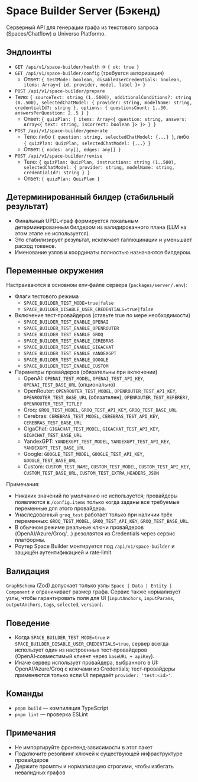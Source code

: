 # Space Builder Server (Бэкенд)

Серверный API для генерации графа из текстового запроса (Spaces/Chatflow) в Universo Platformo.

## Эндпоинты

-   `GET /api/v1/space-builder/health` → `{ ok: true }`
-   `GET /api/v1/space-builder/config` (требуется авторизация)
    -   Ответ: `{ testMode: boolean, disableUserCredentials: boolean, items: Array<{ id, provider, model, label }> }`
-   `POST /api/v1/space-builder/prepare`
-   Тело: `{ sourceText: string (1..5000), additionalConditions?: string (0..500), selectedChatModel: { provider: string, modelName: string, credentialId?: string }, options: { questionsCount: 1..30, answersPerQuestion: 2..5 } }`
    -   Ответ: `{ quizPlan: { items: Array<{ question: string, answers: Array<{ text: string, isCorrect: boolean }> }> } }`
-   `POST /api/v1/space-builder/generate`
    -   Тело: либо `{ question: string, selectedChatModel: {...} }`, либо `{ quizPlan: QuizPlan, selectedChatModel: {...} }`
    -   Ответ: `{ nodes: any[], edges: any[] }`
-   `POST /api/v1/space-builder/revise`
    -   Тело: `{ quizPlan: QuizPlan, instructions: string (1..500), selectedChatModel: { provider: string, modelName: string, credentialId?: string } }`
    -   Ответ: `{ quizPlan: QuizPlan }`

## Детерминированный билдер (стабильный результат)

-   Финальный UPDL‑граф формируется локальным детерминированным билдером из валидированного плана (LLM на этом этапе не используется).
-   Это стабилизирует результат, исключает галлюцинации и уменьшает расход токенов.
-   Именование узлов и координаты полностью назначаются билдером.

## Переменные окружения

Настраиваются в основном env‑файле сервера (`packages/server/.env`):

-   Флаги тестового режима
    -   `SPACE_BUILDER_TEST_MODE=true|false`
    -   `SPACE_BUILDER_DISABLE_USER_CREDENTIALS=true|false`
-   Включение тест‑провайдеров (ставьте true по мере необходимости)
    -   `SPACE_BUILDER_TEST_ENABLE_OPENAI`
    -   `SPACE_BUILDER_TEST_ENABLE_OPENROUTER`
    -   `SPACE_BUILDER_TEST_ENABLE_GROQ`
    -   `SPACE_BUILDER_TEST_ENABLE_CEREBRAS`
    -   `SPACE_BUILDER_TEST_ENABLE_GIGACHAT`
    -   `SPACE_BUILDER_TEST_ENABLE_YANDEXGPT`
    -   `SPACE_BUILDER_TEST_ENABLE_GOOGLE`
    -   `SPACE_BUILDER_TEST_ENABLE_CUSTOM`
-   Параметры провайдеров (обязательны при включении)
    -   OpenAI: `OPENAI_TEST_MODEL`, `OPENAI_TEST_API_KEY`, `OPENAI_TEST_BASE_URL` (опционально)
    -   OpenRouter: `OPENROUTER_TEST_MODEL`, `OPENROUTER_TEST_API_KEY`, `OPENROUTER_TEST_BASE_URL` (обязателен), `OPENROUTER_TEST_REFERER?`, `OPENROUTER_TEST_TITLE?`
    -   Groq: `GROQ_TEST_MODEL`, `GROQ_TEST_API_KEY`, `GROQ_TEST_BASE_URL`
    -   Cerebras: `CEREBRAS_TEST_MODEL`, `CEREBRAS_TEST_API_KEY`, `CEREBRAS_TEST_BASE_URL`
    -   GigaChat: `GIGACHAT_TEST_MODEL`, `GIGACHAT_TEST_API_KEY`, `GIGACHAT_TEST_BASE_URL`
    -   YandexGPT: `YANDEXGPT_TEST_MODEL`, `YANDEXGPT_TEST_API_KEY`, `YANDEXGPT_TEST_BASE_URL`
    -   Google: `GOOGLE_TEST_MODEL`, `GOOGLE_TEST_API_KEY`, `GOOGLE_TEST_BASE_URL`
    -   Custom: `CUSTOM_TEST_NAME`, `CUSTOM_TEST_MODEL`, `CUSTOM_TEST_API_KEY`, `CUSTOM_TEST_BASE_URL`, `CUSTOM_TEST_EXTRA_HEADERS_JSON`

Примечания:

-   Никаких значений по умолчанию не используется; провайдеры появляются в `/config.items` только когда заданы все требуемые переменные для этого провайдера.
-   Унаследованный `groq_test` работает только при наличии трёх переменных: `GROQ_TEST_MODEL`, `GROQ_TEST_API_KEY`, `GROQ_TEST_BASE_URL`.
-   В обычном режиме реальные ключи провайдеров (OpenAI/Azure/Groq/…) резолвятся из Credentials через сервис платформы.
-   Роутер Space Builder монтируется под `/api/v1/space-builder` и защищён аутентификацией и rate‑limit.

## Валидация

`GraphSchema` (Zod) допускает только узлы `Space | Data | Entity | Component` и ограничивает размер графа. Сервис также нормализует узлы, чтобы гарантировать поля для UI (`inputAnchors`, `inputParams`, `outputAnchors`, `tags`, `selected`, `version`).

## Поведение

-   Когда `SPACE_BUILDER_TEST_MODE=true` и `SPACE_BUILDER_DISABLE_USER_CREDENTIALS=true`, сервер всегда использует один из настроенных тест‑провайдеров (OpenAI‑совместимый клиент через `baseURL + apiKey`).
-   Иначе сервер использует провайдера, выбранного в UI: OpenAI/Azure/Groq с ключами из Credentials; тест‑провайдеры применяются только если UI передаёт `provider: 'test:<id>'`.

## Команды

-   `pnpm build` — компиляция TypeScript
-   `pnpm lint` — проверка ESLint

## Примечания

-   Не импортируйте фронтенд‑зависимости в этот пакет
-   Подключите резолвинг ключей к существующей инфраструктуре провайдеров
-   Держите промпты и нормализацию строгими, чтобы избегать невалидных графов
